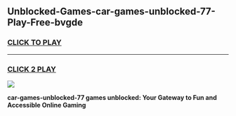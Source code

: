 
## Unblocked-Games-car-games-unblocked-77-Play-Free-bvgde
<h3>
<a href="https://premium76.site?title=car-games-unblocked-77&ref=15A">CLICK TO PLAY</a></h3>
<hr>

<h3>
<a href="https://premium76.site?title=car-games-unblocked-77&ref=15A">CLICK 2 PLAY</a>
  
</h3>

<a href="https://premium76.site?title=car-games-unblocked-77&ref=15A"><img src="https://clearcache.store/games.png"></a>


**car-games-unblocked-77 games unblocked: Your Gateway to Fun and Accessible Online Gaming**
